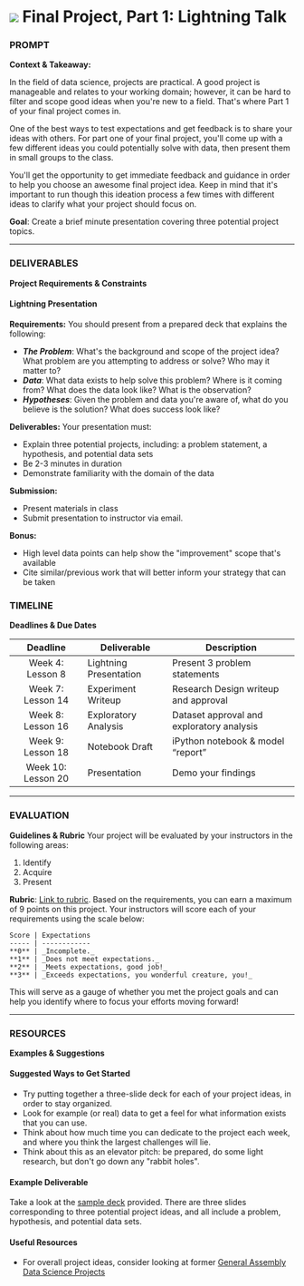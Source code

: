 # ![](https://ga-dash.s3.amazonaws.com/production/assets/logo-9f88ae6c9c3871690e33280fcf557f33.png) Final Project, Part 1: Lightning Talk


### PROMPT
**Context & Takeaway:**

In the field of data science, projects are practical. A good project is manageable and relates to your working domain; however, it can be hard to filter and scope good ideas when you're new to a field. That's where Part 1 of your final project comes in. 

One of the best ways to test expectations and get feedback is to share your ideas with others. For part one of your final project, you'll come up with a few different ideas you could potentially solve with data, then present them in small groups to the class.

You'll get the opportunity to get immediate feedback and guidance in order to help you choose an awesome final project idea. Keep in mind that it's important to run though this ideation process a few times with different ideas to clarify what your project should focus on. 

**Goal**: Create a brief minute presentation covering three potential project topics.

---

### DELIVERABLES
**Project Requirements & Constraints**

#### Lightning Presentation
**Requirements:** You should present from a prepared deck that explains the following:
* ___The Problem___: What's the background and scope of the project idea? What problem are you attempting to address or solve? Who may it matter to?
* ___Data___: What data exists to help solve this problem? Where is it coming from? What does the data look like? What is the observation?
* ___Hypotheses___: Given the problem and data you're aware of, what do you believe is the solution? What does success look like?

**Deliverables:** Your presentation must:
* Explain three potential projects, including: a problem statement, a hypothesis, and potential data sets
* Be 2-3 minutes in duration
* Demonstrate familiarity with the domain of the data

**Submission:**	
* Present materials in class
* Submit presentation to instructor via email.

**Bonus:**
- High level data points can help show the "improvement" scope that's available
- Cite similar/previous work that will better inform your strategy that can be taken

### TIMELINE
**Deadlines & Due Dates**

| Deadline | Deliverable| Description |
|:-:|---|---|
| Week 4: Lesson 8 | Lightning Presentation  | Present 3 problem statements   |
| Week 7: Lesson 14 | Experiment Writeup  |  Research Design writeup and approval  |
| Week 8: Lesson 16 | Exploratory Analysis  | Dataset approval and exploratory analysis   |
| Week 9: Lesson 18 | Notebook Draft  |  iPython notebook & model “report”  |
| Week 10: Lesson 20 | Presentation  | Demo your findings   |

---

### EVALUATION
**Guidelines & Rubric** 
Your project will be evaluated by your instructors in the following areas:

1. Identify
2. Acquire
3. Present

**Rubric**: [Link to rubric](#). Based on the requirements, you can earn a maximum of 9 points on this project. Your instructors will score each of your requirements using the scale below:

    Score | Expectations
    ----- | ------------
    **0** | _Incomplete._
    **1** | _Does not meet expectations._
    **2** | _Meets expectations, good job!_
    **3** | _Exceeds expectations, you wonderful creature, you!_

 This will serve as a gauge of whether you met the project goals and can help you identify where to focus your efforts moving forward!

---
### RESOURCES
**Examples & Suggestions**

#### Suggested Ways to Get Started
- Try putting together a three-slide deck for each of your project ideas, in order to stay organized.
- Look for example (or real) data to get a feel for what information exists that you can use.
- Think about how much time you can dedicate to the project each week, and where you think the largest challenges will lie.
- Think about this as an elevator pitch: be prepared, do some light research, but don't go down any "rabbit holes".

#### Example Deliverable
Take a look at the [sample deck](#) provided.  There are three slides corresponding to three potential project ideas, and all include a problem, hypothesis, and potential data sets.

#### Useful Resources
- For overall project ideas, consider looking at former [General Assembly Data Science Projects](https://gallery.generalassemb.ly/DS?metro=)
